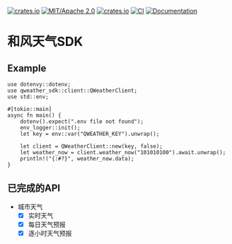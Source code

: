 [![crates.io](https://img.shields.io/crates/v/qweather-sdk)](https://crates.io/crates/qweather-sdk)
[![MIT/Apache 2.0](https://img.shields.io/badge/license-MIT%2FApache-blue.svg)](https://github.com/Seldom-SE/seldom_pixel#license)
[![crates.io](https://img.shields.io/crates/d/qweather-sdk)](https://crates.io/crates/qweather-sdk)
[![CI](https://github.com/foxzool/qweather-sdk/workflows/CI/badge.svg)](https://github.com/foxzool/qweather-sdk/actions)
[![Documentation](https://docs.rs/qweather-sdk/badge.svg)](https://docs.rs/qweather-sdk)

# 和风天气SDK

## Example

```no_run
use dotenvy::dotenv;
use qweather_sdk::client::QWeatherClient;
use std::env;

#[tokio::main]
async fn main() {
    dotenv().expect(".env file not found");
    env_logger::init();
    let key = env::var("QWEATHER_KEY").unwrap();

    let client = QWeatherClient::new(key, false);
    let weather_now = client.weather_now("101010100").await.unwrap();
    println!("{:#?}", weather_now.data);
}

```

## 已完成的API

- 城市天气
    - [x] 实时天气
    - [x] 每日天气预报
    - [x] 逐小时天气预报